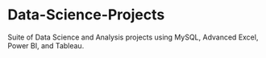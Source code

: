# Data-Science-Projects
Suite of Data Science and Analysis projects using MySQL, Advanced Excel, Power BI,  and Tableau.
